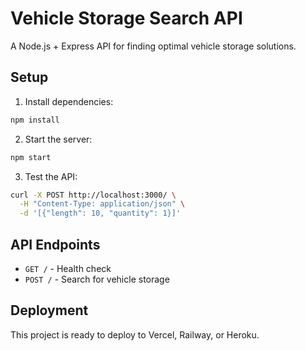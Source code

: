 # Vehicle Storage Search API

A Node.js + Express API for finding optimal vehicle storage solutions.

## Setup

1. Install dependencies:
```bash
npm install
```

2. Start the server:
```bash
npm start
```

3. Test the API:
```bash
curl -X POST http://localhost:3000/ \
  -H "Content-Type: application/json" \
  -d '[{"length": 10, "quantity": 1}]'
```

## API Endpoints

- `GET /` - Health check
- `POST /` - Search for vehicle storage

## Deployment

This project is ready to deploy to Vercel, Railway, or Heroku.
